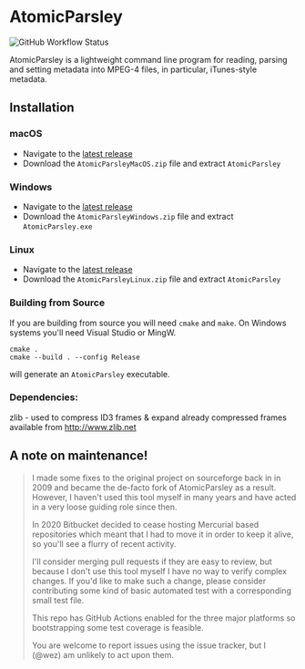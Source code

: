 # AtomicParsley

![GitHub Workflow Status](https://img.shields.io/github/workflow/status/wez/atomicparsley/CI)

AtomicParsley is a lightweight command line program for reading, parsing and
setting metadata into MPEG-4 files, in particular, iTunes-style metadata.

## Installation

### macOS

* Navigate to the [latest release](https://github.com/wez/atomicparsley/releases/latest)
* Download the `AtomicParsleyMacOS.zip` file and extract `AtomicParsley`

### Windows

* Navigate to the [latest release](https://github.com/wez/atomicparsley/releases/latest)
* Download the `AtomicParsleyWindows.zip` file and extract `AtomicParsley.exe`

### Linux

* Navigate to the [latest release](https://github.com/wez/atomicparsley/releases/latest)
* Download the `AtomicParsleyLinux.zip` file and extract `AtomicParsley`

### Building from Source

If you are building from source you will need `cmake` and `make`.
On Windows systems you'll need Visual Studio or MingW.

```
cmake .
cmake --build . --config Release
```

will generate an `AtomicParsley` executable.

### Dependencies:

zlib  - used to compress ID3 frames & expand already compressed frames
        available from http://www.zlib.net


## A note on maintenance!

> I made some fixes to the original project on sourceforge back in in 2009 and
> became the de-facto fork of AtomicParsley as a result.  However, I haven't
> used this tool myself in many years and have acted in a very loose guiding
> role since then.
>
> In 2020 Bitbucket decided to cease hosting Mercurial based repositories
> which meant that I had to move it in order to keep it alive, so you'll
> see a flurry of recent activity.
>
> I'll consider merging pull requests if they are easy to review, but because
> I don't use this tool myself I have no way to verify complex changes.
> If you'd like to make such a change, please consider contributing some
> kind of basic automated test with a corresponding small test file.
>
> This repo has GitHub Actions enabled for the three major platforms
> so bootstrapping some test coverage is feasible.
>
> You are welcome to report issues using the issue tracker, but I (@wez)
> am unlikely to act upon them.

